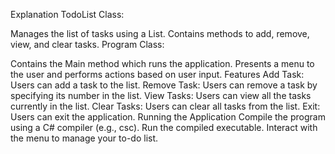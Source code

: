 Explanation
TodoList Class:

Manages the list of tasks using a List<string>.
Contains methods to add, remove, view, and clear tasks.
Program Class:

Contains the Main method which runs the application.
Presents a menu to the user and performs actions based on user input.
Features
Add Task: Users can add a task to the list.
Remove Task: Users can remove a task by specifying its number in the list.
View Tasks: Users can view all the tasks currently in the list.
Clear Tasks: Users can clear all tasks from the list.
Exit: Users can exit the application.
Running the Application
Compile the program using a C# compiler (e.g., csc).
Run the compiled executable.
Interact with the menu to manage your to-do list.
